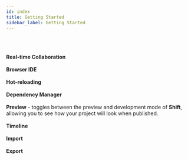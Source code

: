 ```yaml
---
id: index
title: Getting Started
sidebar_label: Getting Started
---
```

<br><br>


__Real-time Collaboration__
<br><br>
__Browser IDE__
<br><br>
__Hot-reloading__
<br><br>
__Dependency Manager__
<br><br>
__Preview__ - toggles between the preview and development mode of __Shift__, allowing you to see how your project will look when published.
<br><br>
__Timeline__
<br><br>
__Import__
<br><br>
__Export__
<br><br>
